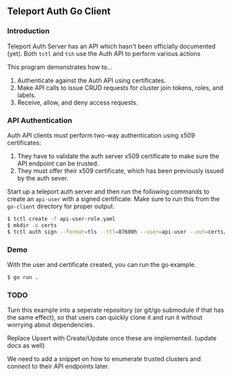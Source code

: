 ## Teleport Auth Go Client

### Introduction

Teleport Auth Server has an API which hasn't been officially documented (yet).
Both `tctl` and `tsh` use the Auth API to perform various actions

This program demonstrates how to...

1. Authenticate against the Auth API using certificates.
2. Make API calls to issue CRUD requests for cluster join tokens, roles, and labels.
3. Receive, allow, and deny access requests.

### API Authentication

Auth API clients must perform two-way authentication using x509 certificates:

1. They have to validate the auth server x509 certificate to make sure the
   API endpoint can be trusted.
2. They must offer their x509 certificate, which has been previously issued
   by the auth sever.

Start up a teleport auth server and then run the following commands to create an `api-user` with a signed certificate. Make sure to run this from the `go-client` directory for proper output.

```bash
$ tctl create -f api-user-role.yaml
$ mkdir -p certs
$ tctl auth sign --format=tls --ttl=87600h --user=api-user --out=certs/api-user
```

### Demo

With the user and certificate created, you can run the go example.

```bash
$ go run .
```

### TODO

Turn this example into a seperate repository (or git/go submodule if that has the same effect), so that users can quickly clone it and run it without worrying about dependencies.

Replace Upsert with Create/Update once these are implemented. (update docs as well)

We need to add a snippet on how to enumerate trusted clusters and connect to their API endpoints later.
